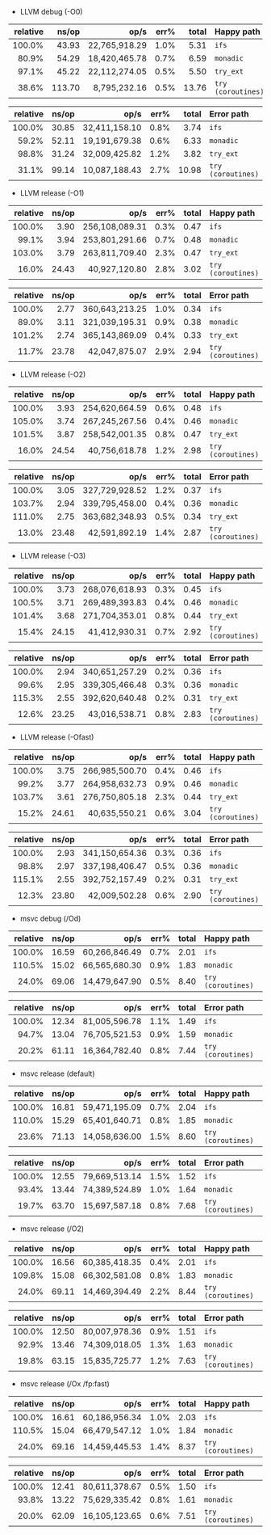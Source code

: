 - LLVM debug (-O0)

| relative |               ns/op |                op/s |    err% |     total | Happy path
|---------:|--------------------:|--------------------:|--------:|----------:|:-----------
|   100.0% |               43.93 |       22,765,918.29 |    1.0% |      5.31 | `ifs`
|    80.9% |               54.29 |       18,420,465.78 |    0.7% |      6.59 | `monadic`
|    97.1% |               45.22 |       22,112,274.05 |    0.5% |      5.50 | `try_ext`
|    38.6% |              113.70 |        8,795,232.16 |    0.5% |     13.76 | `try (coroutines)`

| relative |               ns/op |                op/s |    err% |     total | Error path
|---------:|--------------------:|--------------------:|--------:|----------:|:-----------
|   100.0% |               30.85 |       32,411,158.10 |    0.8% |      3.74 | `ifs`
|    59.2% |               52.11 |       19,191,679.38 |    0.6% |      6.33 | `monadic`
|    98.8% |               31.24 |       32,009,425.82 |    1.2% |      3.82 | `try_ext`
|    31.1% |               99.14 |       10,087,188.43 |    2.7% |     10.98 | `try (coroutines)`

- LLVM release (-O1)

| relative |               ns/op |                op/s |    err% |     total | Happy path
|---------:|--------------------:|--------------------:|--------:|----------:|:-----------
|   100.0% |                3.90 |      256,108,089.31 |    0.3% |      0.47 | `ifs`
|    99.1% |                3.94 |      253,801,291.66 |    0.7% |      0.48 | `monadic`
|   103.0% |                3.79 |      263,811,709.40 |    2.3% |      0.47 | `try_ext`
|    16.0% |               24.43 |       40,927,120.80 |    2.8% |      3.02 | `try (coroutines)`

| relative |               ns/op |                op/s |    err% |     total | Error path
|---------:|--------------------:|--------------------:|--------:|----------:|:-----------
|   100.0% |                2.77 |      360,643,213.25 |    1.0% |      0.34 | `ifs`
|    89.0% |                3.11 |      321,039,195.31 |    0.9% |      0.38 | `monadic`
|   101.2% |                2.74 |      365,143,869.09 |    0.4% |      0.33 | `try_ext`
|    11.7% |               23.78 |       42,047,875.07 |    2.9% |      2.94 | `try (coroutines)`

- LLVM release (-O2)

| relative |               ns/op |                op/s |    err% |     total | Happy path
|---------:|--------------------:|--------------------:|--------:|----------:|:-----------
|   100.0% |                3.93 |      254,620,664.59 |    0.6% |      0.48 | `ifs`
|   105.0% |                3.74 |      267,245,267.56 |    0.4% |      0.46 | `monadic`
|   101.5% |                3.87 |      258,542,001.35 |    0.8% |      0.47 | `try_ext`
|    16.0% |               24.54 |       40,756,618.78 |    1.2% |      2.98 | `try (coroutines)`

| relative |               ns/op |                op/s |    err% |     total | Error path
|---------:|--------------------:|--------------------:|--------:|----------:|:-----------
|   100.0% |                3.05 |      327,729,928.52 |    1.2% |      0.37 | `ifs`
|   103.7% |                2.94 |      339,795,458.00 |    0.4% |      0.36 | `monadic`
|   111.0% |                2.75 |      363,682,348.93 |    0.5% |      0.34 | `try_ext`
|    13.0% |               23.48 |       42,591,892.19 |    1.4% |      2.87 | `try (coroutines)`

- LLVM release (-O3)

| relative |               ns/op |                op/s |    err% |     total | Happy path
|---------:|--------------------:|--------------------:|--------:|----------:|:-----------
|   100.0% |                3.73 |      268,076,618.93 |    0.3% |      0.45 | `ifs`
|   100.5% |                3.71 |      269,489,393.83 |    0.4% |      0.46 | `monadic`
|   101.4% |                3.68 |      271,704,353.01 |    0.8% |      0.44 | `try_ext`
|    15.4% |               24.15 |       41,412,930.31 |    0.7% |      2.92 | `try (coroutines)`

| relative |               ns/op |                op/s |    err% |     total | Error path
|---------:|--------------------:|--------------------:|--------:|----------:|:-----------
|   100.0% |                2.94 |      340,651,257.29 |    0.2% |      0.36 | `ifs`
|    99.6% |                2.95 |      339,305,466.48 |    0.3% |      0.36 | `monadic`
|   115.3% |                2.55 |      392,620,640.48 |    0.2% |      0.31 | `try_ext`
|    12.6% |               23.25 |       43,016,538.71 |    0.8% |      2.83 | `try (coroutines)`

- LLVM release (-Ofast)

| relative |               ns/op |                op/s |    err% |     total | Happy path
|---------:|--------------------:|--------------------:|--------:|----------:|:-----------
|   100.0% |                3.75 |      266,985,500.70 |    0.4% |      0.46 | `ifs`
|    99.2% |                3.77 |      264,958,632.73 |    0.9% |      0.46 | `monadic`
|   103.7% |                3.61 |      276,750,805.18 |    2.3% |      0.44 | `try_ext`
|    15.2% |               24.61 |       40,635,550.21 |    0.6% |      3.04 | `try (coroutines)`

| relative |               ns/op |                op/s |    err% |     total | Error path
|---------:|--------------------:|--------------------:|--------:|----------:|:-----------
|   100.0% |                2.93 |      341,150,654.36 |    0.3% |      0.36 | `ifs`
|    98.8% |                2.97 |      337,198,406.47 |    0.5% |      0.36 | `monadic`
|   115.1% |                2.55 |      392,752,157.49 |    0.2% |      0.31 | `try_ext`
|    12.3% |               23.80 |       42,009,502.28 |    0.6% |      2.90 | `try (coroutines)`

- msvc debug (/Od)

| relative |               ns/op |                op/s |    err% |     total | Happy path
|---------:|--------------------:|--------------------:|--------:|----------:|:-----------
|   100.0% |               16.59 |       60,266,846.49 |    0.7% |      2.01 | `ifs`
|   110.5% |               15.02 |       66,565,680.30 |    0.9% |      1.83 | `monadic`
|    24.0% |               69.06 |       14,479,647.90 |    0.5% |      8.40 | `try (coroutines)`

| relative |               ns/op |                op/s |    err% |     total | Error path
|---------:|--------------------:|--------------------:|--------:|----------:|:-----------
|   100.0% |               12.34 |       81,005,596.78 |    1.1% |      1.49 | `ifs`
|    94.7% |               13.04 |       76,705,521.53 |    0.9% |      1.59 | `monadic`
|    20.2% |               61.11 |       16,364,782.40 |    0.8% |      7.44 | `try (coroutines)`

- msvc release (default)

| relative |               ns/op |                op/s |    err% |     total | Happy path
|---------:|--------------------:|--------------------:|--------:|----------:|:-----------
|   100.0% |               16.81 |       59,471,195.09 |    0.7% |      2.04 | `ifs`
|   110.0% |               15.29 |       65,401,640.71 |    0.8% |      1.85 | `monadic`
|    23.6% |               71.13 |       14,058,636.00 |    1.5% |      8.60 | `try (coroutines)`

| relative |               ns/op |                op/s |    err% |     total | Error path
|---------:|--------------------:|--------------------:|--------:|----------:|:-----------
|   100.0% |               12.55 |       79,669,513.14 |    1.5% |      1.52 | `ifs`
|    93.4% |               13.44 |       74,389,524.89 |    1.0% |      1.64 | `monadic`
|    19.7% |               63.70 |       15,697,587.18 |    0.8% |      7.68 | `try (coroutines)`

- msvc release (/O2)

| relative |               ns/op |                op/s |    err% |     total | Happy path
|---------:|--------------------:|--------------------:|--------:|----------:|:-----------
|   100.0% |               16.56 |       60,385,418.35 |    0.4% |      2.01 | `ifs`
|   109.8% |               15.08 |       66,302,581.08 |    0.8% |      1.83 | `monadic`
|    24.0% |               69.11 |       14,469,394.49 |    2.2% |      8.44 | `try (coroutines)`

| relative |               ns/op |                op/s |    err% |     total | Error path
|---------:|--------------------:|--------------------:|--------:|----------:|:-----------
|   100.0% |               12.50 |       80,007,978.36 |    0.9% |      1.51 | `ifs`
|    92.9% |               13.46 |       74,309,018.05 |    1.3% |      1.63 | `monadic`
|    19.8% |               63.15 |       15,835,725.77 |    1.2% |      7.63 | `try (coroutines)`

- msvc release (/Ox /fp:fast)

| relative |               ns/op |                op/s |    err% |     total | Happy path
|---------:|--------------------:|--------------------:|--------:|----------:|:-----------
|   100.0% |               16.61 |       60,186,956.34 |    1.0% |      2.03 | `ifs`
|   110.5% |               15.04 |       66,479,547.12 |    1.0% |      1.84 | `monadic`
|    24.0% |               69.16 |       14,459,445.53 |    1.4% |      8.37 | `try (coroutines)`

| relative |               ns/op |                op/s |    err% |     total | Error path
|---------:|--------------------:|--------------------:|--------:|----------:|:-----------
|   100.0% |               12.41 |       80,611,378.67 |    0.5% |      1.50 | `ifs`
|    93.8% |               13.22 |       75,629,335.42 |    0.8% |      1.61 | `monadic`
|    20.0% |               62.09 |       16,105,123.65 |    0.6% |      7.51 | `try (coroutines)`
